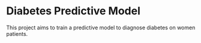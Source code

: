 # Diabetes Predictive Model
This project aims to train a predictive model to diagnose diabetes on women patients.

